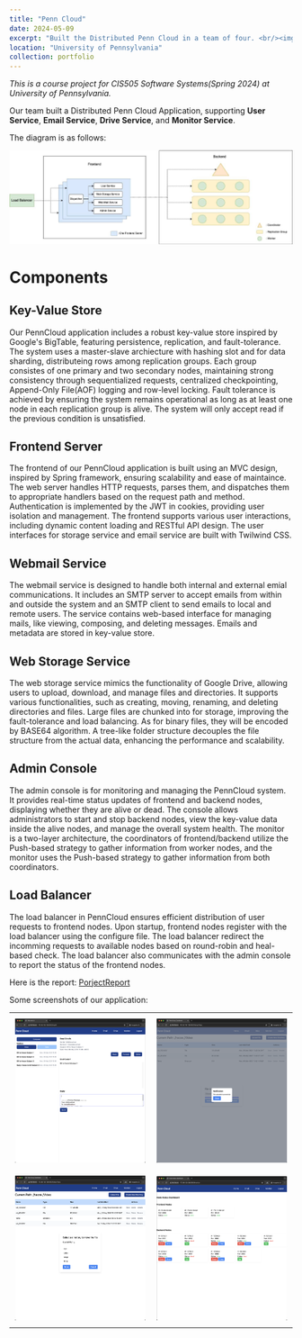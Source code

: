```yaml
---
title: "Penn Cloud"
date: 2024-05-09
excerpt: "Built the Distributed Penn Cloud in a team of four. <br/><img src='/images/portforlio/penn-cloud/penn-cloud-screenshots/mainpage.png' width='60%'>"
location: "University of Pennsylvania"
collection: portfolio
---
```


_This is a course project for CIS505 Software Systems(Spring 2024) at University of Pennsylvania._

Our team built a Distributed Penn Cloud Application, supporting **User Service**, **Email Service**, **Drive Service**, and **Monitor Service**.

The diagram is as follows:
<p align="center">
  <img src="/images/portforlio/penn-cloud/diagram.jpeg">
</p>

# Components

## Key-Value Store
Our PennCloud application includes a robust key-value store inspired by Google's BigTable, featuring persistence, replication, and fault-tolerance. The system uses a master-slave archiecture with hashing slot and for data sharding, distributeing rows among replication groups. Each group consistes of one primary and two secondary nodes, maintaining strong consistency through sequentialized requests, centralized checkpointing, Append-Only File(AOF) logging and row-level locking. Fault tolerance is achieved by ensuring the system remains operational as long as at least one node in each replication group is alive. The system will only accept read if the previous condition is unsatisfied. 

## Frontend Server
The frontend of our PennCloud application is built using an MVC design, inspired by Spring framework, ensuring scalability and ease of maintaince. The web server handles HTTP requests, parses them, and dispatches them to appropriate handlers based on the request path and method. Authentication is implemented by the JWT in cookies, providing user isolation and management. The frontend supports various user interactions, including dynamic content loading and RESTful API design. The user interfaces for storage service and email service are built with Twilwind CSS.

## Webmail Service
The webmail service is designed to handle both internal and external emial communications. It includes an SMTP server to accept emails from within and outside the system and an SMTP client to send emails to local and remote users. The service contains web-based interface for managing mails, like viewing, composing, and deleting messages. Emails and metadata are stored in key-value store. 

## Web Storage Service
The web storage service mimics the functionality of Google Drive, allowing users to upload, download, and manage files and directories. It supports various functionalities, such as creating, moving, renaming, and deleting directories and files. Large files are chunked into  for storage, improving the fault-tolerance and load balancing. As for binary files, they will be encoded by BASE64 algorithm. A tree-like folder structure decouples the file structure from the actual data, enhancing the performance and scalability.

## Admin Console
The admin console is for monitoring and managing the PennCloud system. It provides real-time status updates of frontend and backend nodes, displaying whether they are alive or dead. The console allows administrators to start and stop backend nodes, view the key-value data inside the alive nodes, and manage the overall system health. The monitor is a two-layer architecture, the coordinators of frontend/backend utilize the Push-based strategy to gather information from worker nodes, and the monitor uses the Push-based strategy to gather information from both coordinators. 

## Load Balancer
The load balancer in PennCloud ensures efficient distribution of user requests to frontend nodes. Upon startup, frontend nodes register with the load balancer using the configure file. 
The load balancer redirect the incomming requests to available nodes based on round-robin and heal-based check. The load balancer also communicates with the admin console to report the status of the frontend nodes. 

Here is the report: [PorjectReport](/files/penn-cloud-report.pdf)

Some screenshots of our application:
<table>
  <tr>
    <td style="padding:10px;"><img src="/images/portforlio/penn-cloud/penn-cloud-screenshots/screenshot_1.png" width="100%"></td>
    <td style="padding:10px;"><img src="/images/portforlio/penn-cloud/penn-cloud-screenshots/screenshot_2.png" width="100%"></td>
  </tr>
  <tr>
    <td style="padding:10px;"><img src="/images/portforlio/penn-cloud/penn-cloud-screenshots/screenshot_3.png" width="100%"></td>
    <td style="padding:10px;"><img src="/images/portforlio/penn-cloud/penn-cloud-screenshots/screenshot_4.png" width="100%"></td>
  </tr>
</table>